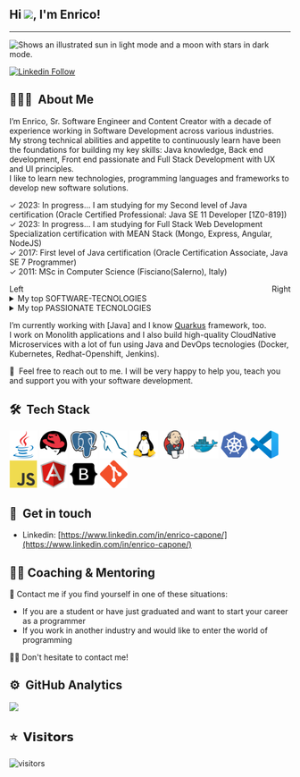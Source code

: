 ## Hi <img src="https://raw.githubusercontent.com/MartinHeinz/MartinHeinz/master/wave.gif" width="30px" style="max-width:100%;">, I'm Enrico!
---
<picture>
  <source media="(prefers-color-scheme: dark)" srcset="https://user-images.githubusercontent.com/25423296/163456776-7f95b81a-f1ed-45f7-b7ab-8fa810d529fa.png">
  <source media="(prefers-color-scheme: light)" srcset="https://user-images.githubusercontent.com/25423296/163456779-a8556205-d0a5-45e2-ac17-42d089e3c3f8.png">
  <img alt="Shows an illustrated sun in light mode and a moon with stars in dark mode." witdh="30px" height="30px" src="https://user-images.githubusercontent.com/25423296/163456779-a8556205-d0a5-45e2-ac17-42d089e3c3f8.png">
</picture>

[![Linkedin Follow](https://img.shields.io/badge/Linkedin%20follow-00A0DC.svg)](https://www.linkedin.com/in/enrico-capone)

## 👨🏻‍💻 &nbsp;About Me
I’m Enrico, Sr. Software Engineer and Content Creator with a decade of experience working in Software Development across various industries. \
My strong technical abilities and appetite to continuously learn have been the foundations for building my key skills: Java knowledge, Back end development, Front end passionate and Full Stack Development with UX and UI principles.  \
I like to learn new technologies, programming languages and frameworks to develop new software solutions.

✓ 2023: In progress... I am studying for my Second level of Java certification (Oracle Certified Professional: Java SE 11 Developer [1Z0-819]) \
✓ 2023: In progress... I am studying for Full Stack Web Development Specialization certification with MEAN Stack (Mongo, Express, Angular, NodeJS) \
✓ 2017: First level of Java certification (Oracle Certification Associate, Java SE 7 Programmer) \
✓ 2011: MSc in Computer Science (Fisciano(Salerno), Italy)

<div style="width: 100%; display: table;">
    <div style="display: table-row">
        <div style="width: 600px; display: table-cell;"> Left </div>
        <div style="display: table-cell;"> Right </div>
    </div>
</div>

<details>
<summary>My top SOFTWARE-TECNOLOGIES</summary>

| Rank | Languages |
|-----:|-----------|
|     1| Java      |
|     2| SQL       |
|     3| BackEnd   |

</details> <details>
<summary>My top PASSIONATE TECNOLOGIES</summary>

| Rank | Languages |
|-----:|-----------|
|     1| Angular   |
|     2| Python    |
|     3| Front-end |

</details>

I’m currently working with [Java] and I know [Quarkus](https://quarkus.io/) framework, too. \
I work on Monolith applications and I also build high-quality CloudNative Microservices with a lot of fun using Java and DevOps tecnologies (Docker, Kubernetes, Redhat-Openshift, Jenkins).

💬 &nbsp;Feel free to reach out to me. I will be very happy to help you, teach you and support you with your software development.


## 🛠️ &nbsp;Tech Stack
<img src="https://github.com/devicons/devicon/blob/master/icons/java/java-original.svg" alt="java" width="50" height="50" /> <img src="https://github.com/devicons/devicon/blob/master/icons/redhat/redhat-original.svg" alt="redhat" width="50" height="50" /> <img src="https://github.com/devicons/devicon/blob/master/icons/postgresql/postgresql-original.svg" alt="postgresql" width="50" height="50" /> <img src="https://github.com/devicons/devicon/blob/master/icons/mysql/mysql-original.svg" alt="mysql" width="50" height="50" /> <img src="https://github.com/devicons/devicon/blob/master/icons/linux/linux-original.svg" alt="linux" width="50" height="50" /> <img src="https://github.com/devicons/devicon/blob/master/icons/jenkins/jenkins-original.svg" alt="jenkins" width="50" height="50" /> <img src="https://github.com/devicons/devicon/blob/master/icons/docker/docker-original.svg" alt="docker" width="50" height="50" /> <img src="https://github.com/devicons/devicon/blob/master/icons/kubernetes/kubernetes-plain.svg" alt="intellij" width="50" height="50" /> <img src="https://github.com/devicons/devicon/blob/master/icons/vscode/vscode-original.svg" alt="vscode" width="50" height="50" /> <img src="https://github.com/devicons/devicon/blob/master/icons/javascript/javascript-original.svg" alt="javascript" width="50" height="50" /> <img src="https://github.com/devicons/devicon/blob/master/icons/angularjs/angularjs-original.svg" alt="angularjs" width="50" height="50" /> <img src="https://github.com/devicons/devicon/blob/master/icons/bootstrap/bootstrap-plain.svg" alt="bootstrap" width="50" height="50" /> <img src="https://github.com/devicons/devicon/blob/master/icons/git/git-original.svg" alt="git" width="50" height="50" /> 


## 💌 &nbsp;Get in touch
- Linkedin: [https://www.linkedin.com/in/enrico-capone/](https://www.linkedin.com/in/enrico-capone/)

## 🧑‍💻 Coaching & Mentoring

📧  Contact me if you find yourself in one of these situations:

- If you are a student or have just graduated and want to start your career as a programmer
- If you work in another industry and would like to enter the world of programming

✍🏻 Don't hesitate to contact me!

## ⚙️ &nbsp;GitHub Analytics
<p>
<a href="https://github.com/enrico84">
  <img height="180em" src="https://github-readme-stats-eight-theta.vercel.app/api?username=enrico84&show_icons=true&theme=vue-dark&include_all_commits=true&count_private=true" />
</a>
</p>

## ⭐️ &nbsp;𝗩𝗶𝘀𝗶𝘁𝗼𝗿𝘀

![visitors](https://visitor-badge.glitch.me/badge?page_id=enrico84)

<!--
**enrico84/enrico84** is a ✨ _special_ ✨ repository because its `README.md` (this file) appears on your GitHub profile.

Here are some ideas to get you started:

- 🔭 I’m currently working on ...
- 🌱 I’m currently learning ...
- 👯 I’m looking to collaborate on ...
- 🤔 I’m looking for help with ...
- 💬 Ask me about ...
- 📫 How to reach me: ...
- 😄 Pronouns: ...
- ⚡ Fun fact: ...
-->
